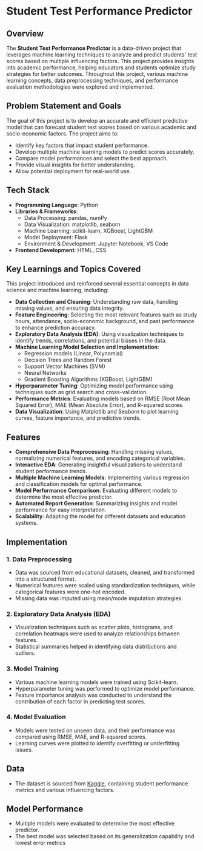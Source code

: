 # Student Test Performance Predictor

## Overview
The **Student Test Performance Predictor** is a data-driven project that leverages machine learning techniques to analyze and predict students' test scores based 
on multiple influencing factors. This project provides insights into academic performance, helping educators and students optimize study strategies for better outcomes. 
Throughout this project, various machine learning concepts, data preprocessing techniques, and performance evaluation methodologies were explored and implemented.

## Problem Statement and Goals
The goal of this project is to develop an accurate and efficient predictive model that can forecast student test scores based on various academic and socio-economic factors. The project aims to:
- Identify key factors that impact student performance.
- Develop multiple machine learning models to predict scores accurately.
- Compare model performances and select the best approach.
- Provide visual insights for better understanding.
- Allow potential deployment for real-world use.

## Tech Stack
- **Programming Language**: Python
- **Libraries & Frameworks**:
  - Data Processing: pandas, numPy
  - Data Visualization: matplotlib, seaborn
  - Machine Learning: scikit-learn, XGBoost, LightGBM
  - Model Deployment: Flask
  - Environment & Development: Jupyter Notebook, VS Code
- **Frontend Development**: HTML, CSS

## Key Learnings and Topics Covered
This project introduced and reinforced several essential concepts in data science and machine learning, including:
- **Data Collection and Cleaning**: Understanding raw data, handling missing values, and ensuring data integrity.
- **Feature Engineering**: Selecting the most relevant features such as study hours, attendance, socio-economic background, and past performance to enhance prediction accuracy.
- **Exploratory Data Analysis (EDA)**: Using visualization techniques to identify trends, correlations, and potential biases in the data.
- **Machine Learning Model Selection and Implementation**:
  - Regression models (Linear, Polynomial)
  - Decision Trees and Random Forest
  - Support Vector Machines (SVM)
  - Neural Networks
  - Gradient Boosting Algorithms (XGBoost, LightGBM)
- **Hyperparameter Tuning**: Optimizing model performance using techniques such as grid search and cross-validation.
- **Performance Metrics**: Evaluating models based on RMSE (Root Mean Squared Error), MAE (Mean Absolute Error), and R-squared scores.
- **Data Visualization**: Using Matplotlib and Seaborn to plot learning curves, feature importance, and predictive trends.

## Features
- **Comprehensive Data Preprocessing**: Handling missing values, normalizing numerical features, and encoding categorical variables.
- **Interactive EDA**: Generating insightful visualizations to understand student performance trends.
- **Multiple Machine Learning Models**: Implementing various regression and classification models for optimal performance.
- **Model Performance Comparison**: Evaluating different models to determine the most effective predictor.
- **Automated Report Generation**: Summarizing insights and model performance for easy interpretation.
- **Scalability**: Adapting the model for different datasets and education systems.

## Implementation
### 1. Data Preprocessing
- Data was sourced from educational datasets, cleaned, and transformed into a structured format.
- Numerical features were scaled using standardization techniques, while categorical features were one-hot encoded.
- Missing data was imputed using mean/mode imputation strategies.

### 2. Exploratory Data Analysis (EDA)
- Visualization techniques such as scatter plots, histograms, and correlation heatmaps were used to analyze relationships between features.
- Statistical summaries helped in identifying data distributions and outliers.

### 3. Model Training
- Various machine learning models were trained using Scikit-learn.
- Hyperparameter tuning was performed to optimize model performance.
- Feature importance analysis was conducted to understand the contribution of each factor in predicting test scores.

### 4. Model Evaluation
- Models were tested on unseen data, and their performance was compared using RMSE, MAE, and R-squared scores.
- Learning curves were plotted to identify overfitting or underfitting issues.

## Data
- The dataset is sourced from [Kaggle](https://www.kaggle.com/datasets/spscientist/students-performance-in-exams/data), containing student performance metrics and various influencing factors.

## Model Performance
- Multiple models were evaluated to determine the most effective predictor.
- The best model was selected based on its generalization capability and lowest error metrics

